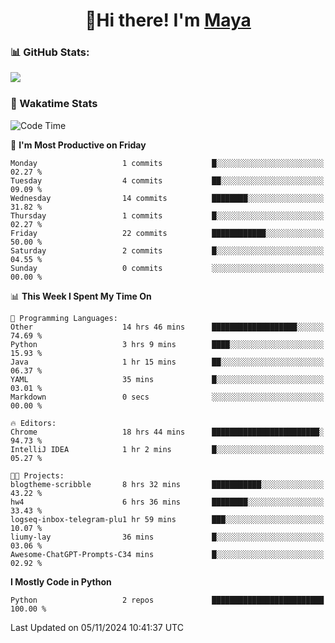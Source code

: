  <h1 align="center">👋Hi there! I'm <a href="https://liumyblog.cn">Maya</a></h1>

### 📊 GitHub Stats:
<p href="https://github.com/anuraghazra/github-readme-stats">
<img align="left" src="https://github-readme-stats.vercel.app/api?username=liumy-lay&show_icons=true&title_color=ffffff&icon_color=ffffff&text_color=ffffff&bg_color=D80835&hide_title=true" />
</p>
<br clear="left"/>

### 🚀 Wakatime Stats
<!--START_SECTION:waka-->
![Code Time](http://img.shields.io/badge/Code%20Time-127%20hrs%2023%20mins-blue)

📅 **I'm Most Productive on Friday** 

```text
Monday                   1 commits           █░░░░░░░░░░░░░░░░░░░░░░░░   02.27 % 
Tuesday                  4 commits           ██░░░░░░░░░░░░░░░░░░░░░░░   09.09 % 
Wednesday                14 commits          ████████░░░░░░░░░░░░░░░░░   31.82 % 
Thursday                 1 commits           █░░░░░░░░░░░░░░░░░░░░░░░░   02.27 % 
Friday                   22 commits          ████████████░░░░░░░░░░░░░   50.00 % 
Saturday                 2 commits           █░░░░░░░░░░░░░░░░░░░░░░░░   04.55 % 
Sunday                   0 commits           ░░░░░░░░░░░░░░░░░░░░░░░░░   00.00 % 
```


📊 **This Week I Spent My Time On** 

```text
💬 Programming Languages: 
Other                    14 hrs 46 mins      ███████████████████░░░░░░   74.69 % 
Python                   3 hrs 9 mins        ████░░░░░░░░░░░░░░░░░░░░░   15.93 % 
Java                     1 hr 15 mins        ██░░░░░░░░░░░░░░░░░░░░░░░   06.37 % 
YAML                     35 mins             █░░░░░░░░░░░░░░░░░░░░░░░░   03.01 % 
Markdown                 0 secs              ░░░░░░░░░░░░░░░░░░░░░░░░░   00.00 % 

🔥 Editors: 
Chrome                   18 hrs 44 mins      ████████████████████████░   94.73 % 
IntelliJ IDEA            1 hr 2 mins         █░░░░░░░░░░░░░░░░░░░░░░░░   05.27 % 

🐱‍💻 Projects: 
blogtheme-scribble       8 hrs 32 mins       ███████████░░░░░░░░░░░░░░   43.22 % 
hw4                      6 hrs 36 mins       ████████░░░░░░░░░░░░░░░░░   33.43 % 
logseq-inbox-telegram-plu1 hr 59 mins        ███░░░░░░░░░░░░░░░░░░░░░░   10.07 % 
liumy-lay                36 mins             █░░░░░░░░░░░░░░░░░░░░░░░░   03.06 % 
Awesome-ChatGPT-Prompts-C34 mins             █░░░░░░░░░░░░░░░░░░░░░░░░   02.92 % 
```

**I Mostly Code in Python** 

```text
Python                   2 repos             █████████████████████████   100.00 % 
```




 Last Updated on 05/11/2024 10:41:37 UTC
<!--END_SECTION:waka-->
